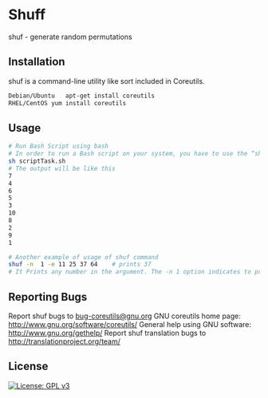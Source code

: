 # Shuff

shuf - generate random permutations


## Installation

shuf is a command-line utility like sort included in Coreutils.

```bash
Debian/Ubuntu	apt-get install coreutils
RHEL/CentOS	yum install coreutils
```

## Usage

```bash
# Run Bash Script using bash
# In order to run a Bash script on your system, you have to use the “sh” command and specify the script name that you want to execute.
sh scriptTask.sh
# The output will be like this
7
4
6
5
3
10
8
2
9
1
```

```bash
# Another example of usage of shuf command
shuf -n  1 -e 11 25 37 64    # prints 37
# It Prints any number in the argument. The -n 1 option indicates to print only one of any of the declared numbers. 
```
## Reporting Bugs
Report shuf bugs to bug-coreutils@gnu.org
GNU coreutils home page: <http://www.gnu.org/software/coreutils/>
General help using GNU software: <http://www.gnu.org/gethelp/>
Report shuf translation bugs to <http://translationproject.org/team/>

## License
[![License: GPL v3](https://img.shields.io/badge/License-GPLv3-blue.svg)](https://www.gnu.org/licenses/gpl-3.0)
